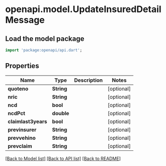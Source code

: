 # openapi.model.UpdateInsuredDetailMessage

## Load the model package
```dart
import 'package:openapi/api.dart';
```

## Properties
Name | Type | Description | Notes
------------ | ------------- | ------------- | -------------
**quoteno** | **String** |  | [optional] 
**nric** | **String** |  | [optional] 
**ncd** | **bool** |  | [optional] 
**ncdPct** | **double** |  | [optional] 
**claimlast3years** | **bool** |  | [optional] 
**previnsurer** | **String** |  | [optional] 
**prevvehino** | **String** |  | [optional] 
**prevclaim** | **String** |  | [optional] 

[[Back to Model list]](../README.md#documentation-for-models) [[Back to API list]](../README.md#documentation-for-api-endpoints) [[Back to README]](../README.md)


